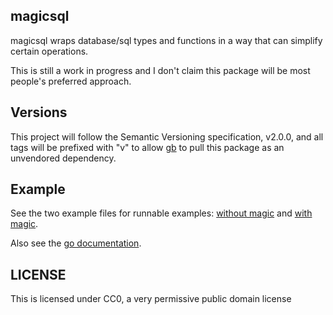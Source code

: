 magicsql
---

magicsql wraps database/sql types and functions in a way that can simplify
certain operations.

This is still a work in progress and I don't claim this package will be most
people's preferred approach.

Versions
---

This project will follow the Semantic Versioning specification, v2.0.0, and all
tags will be prefixed with "v" to allow [gb](https://getgb.io/) to pull this
package as an unvendored dependency.

Example
---

See the two example files for runnable examples: [without magic](example_nomagic_test.go)
and [with magic](example_magic_test.go).

Also see the [go documentation](https://godoc.org/github.com/Nerdmaster/magicsql).

LICENSE
---

This is licensed under CC0, a very permissive public domain license
